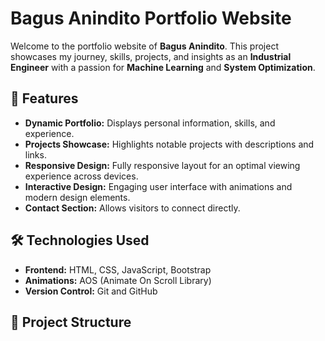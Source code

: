 # Bagus Anindito Portfolio Website

Welcome to the portfolio website of **Bagus Anindito**. This project showcases my journey, skills, projects, and insights as an **Industrial Engineer** with a passion for **Machine Learning** and **System Optimization**.

## 🚀 Features

- **Dynamic Portfolio:** Displays personal information, skills, and experience.
- **Projects Showcase:** Highlights notable projects with descriptions and links.
- **Responsive Design:** Fully responsive layout for an optimal viewing experience across devices.
- **Interactive Design:** Engaging user interface with animations and modern design elements.
- **Contact Section:** Allows visitors to connect directly.

## 🛠️ Technologies Used

- **Frontend:** HTML, CSS, JavaScript, Bootstrap
- **Animations:** AOS (Animate On Scroll Library)
- **Version Control:** Git and GitHub

## 📂 Project Structure
